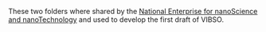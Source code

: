 These two folders where shared by the [National Enterprise for nanoScience and nanoTechnology](https://www.laboratorionest.it/) and used to develop the first draft of VIBSO. 